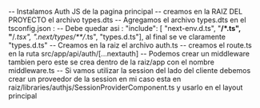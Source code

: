 -- Instalamos Auth JS de la pagina principal
-- creamos en la RAIZ DEL PROYECTO el archivo types.dts
-- Agregamos el archivo types.dts en el tsconfig.json :
        -- Debe quedar asi :   "include": [ "next-env.d.ts", "**/*.ts", "**/*.tsx", ".next/types/**/*.ts", "types.d.ts"],
    al final se ve claramente "types.d.ts"
-- Creamos en la raiz el archivo auth.ts
-- creamos el route.ts en la ruta src/app/api/auth/[...nextauth]
-- Podemos crear un middleware tambien pero este se crea dentro de la raiz/app con el nombre middleware.ts
-- Si vamos utilizar la session del lado del cliente debemos crear un proveedor de la session en mi caso esta en raiz/libraries/authjs/SessionProviderComponent.ts y usarlo en el layout principal